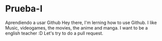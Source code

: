 # Prueba-I
Aprendiendo a usar Github
Hey there, I'm lerning how to use Github. I like Music, videogames, the movies, the anime and manga. I want to be a english teacher :D
Let's try to do a pull request.
